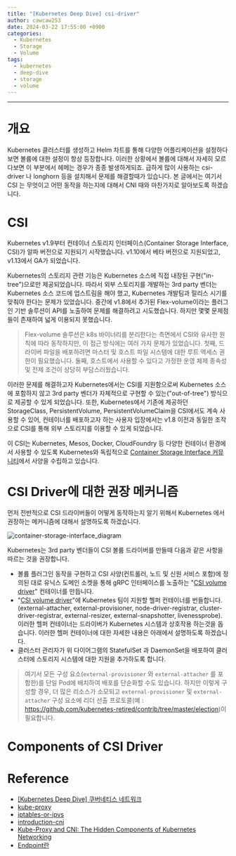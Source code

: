 ```yaml
---
title: "[Kubernetes Deep Dive] csi-driver"
author: cawcaw253
date: 2024-03-22 17:55:00 +0900
categories:
  - Kubernetes
  - Storage
  - Volume
tags:
  - kubernetes
  - deep-dive
  - storage
  - volume
---
```

---
# 개요

Kubernetes 클러스터를 생성하고 Helm 차트를 통해 다양한 어플리케이션을 설정하다보면 볼륨에 대한 설정이 항상 등장합니다. 이러한 상황에서 볼륨에 대해서 자세히 모르다보면 이 부분에서 헤메는 경우가 종종 발생하게되죠. 급하게 많이 사용하는 csi-driver 나 longhorn 등을 설치해서 문제를 해결할때가 있습니다.
본 글에서는 여기서 CSI 는 무엇이고 어떤 동작을 하는지에 대해서 CNI 때와 마찬가지로 알아보도록 하겠습니다.

# CSI

Kubernetes v1.9부터 컨테이너 스토리지 인터페이스(Container Storage Interface, CSI)가 알파 버전으로 지원되기 시작했습니다. v1.10에서 베타 버전으로 지원되었고, v1.13에서 GA가 되었습니다.

Kubernetes의 스토리지 관련 기능은 Kubernetes 소스에 직접 내장된 구현("in-tree")으로만 제공되었습니다. 따라서 외부 스토리지를 개발하는 3rd party 벤더는 Kubernetes 소스 코드에 업스트림을 해야 했고, Kubernetes 개발팀과 릴리스 시기를 맞춰야 한다는 문제가 있었습니다.
중간에 v1.8에서 추가된 Flex-volume이라는 플러그인 기반 솔루션이 API를 노출하여 문제를 해결하려고 시도했습니다. 하지만 몇몇 문제점들이 존재하여 넓게 이용되지 못했습니다.

> Flex-volume 솔루션은 k8s 바이너리를 분리한다는 측면에서 CSI와 유사한 원칙에 따라 동작하지만, 이 접근 방식에는 여러 가지 문제가 있었습니다.
> 첫째, 드라이버 파일을 배포하려면 마스터 및 호스트 파일 시스템에 대한 루트 액세스 권한이 필요했습니다.
> 둘째, 호스트에서 사용할 수 있다고 가정한 운영 체제 종속성 및 전제 조건이 상당히 부담스러웠습니다.

이러한 문제를 해결하고자 Kubernetes에서는 CSI를 지원함으로써 Kubernetes 소스에 포함하지 않고 3rd party 벤더가 자체적으로 구현할 수 있는("out-of-tree") 방식으로 제공할 수 있게 되었습니다.
또한, Kubernetes에서 기존에 제공하던 StorageClass, PersistentVolume, PersistentVolumeClaim을 CSI에서도 계속 사용할 수 있어, 컨테이너를 배포하고자 하는 사용자 입장에서는 v1.8 이전과 동일한 조작으로 CSI를 통해 외부 스토리지를 이용할 수 있게 되었습니다.

이 CSI는 Kubernetes, Mesos, Docker, CloudFoundry 등 다양한 컨테이너 환경에서 사용할 수 있도록 Kubernetes와 독립적으로 [Container Storage Interface 커뮤니티](https://github.com/container-storage-interface)에서 사양을 수립하고 있습니다.

# CSI Driver에 대한 권장 메커니즘

먼저 전반적으로 CSI 드라이버들이 어떻게 동작하는지 알기 위해서 Kubernetes 에서 권장하는 메커니즘에 대해서 설명하도록 하겠습니다.

![container-storage-interface_diagram](posts/20240322/container-storage-interface_diagram.png)

Kubernetes는 3rd party 벤더들이 CSI 볼륨 드라이버를 만들때 다음과 같은 사항을 따르는 것을 권장합니다.
- 볼륨 플러그인 동작을 구현하고 CSI 사양(컨트롤러, 노드 및 신원 서비스 포함)에 정의된 대로 유닉스 도메인 소켓을 통해 gRPC 인터페이스를 노출하는 "<ins>CSI volume driver</ins>" 컨테이너를 만듭니다.
- "<ins>CSI volume driver</ins>"에 Kubernetes 팀이 지원할 헬퍼 컨테이너를 번들합니다. (external-attacher, external-provisioner, node-driver-registrar, cluster-driver-registrar, external-resizer, external-snapshotter, livenessprobe).
  이러한 헬퍼 컨테이너는 드라이버가 Kubernetes 시스템과 상호작용 하는것을 돕습니다. 이러한 헬퍼 컨테이너에 대한 자세한 내용은 아래에서 설명하도록 하겠습니다.
- 클러스터 관리자가 위 다이어그램의 StatefulSet 과 DaemonSet을 배포하여 클러스터에 스토리지 시스템에 대한 지원을 추가하도록 합니다.

> 여기서 모든 구성 요소(`external-provisioner` 와 `external-attacher` 를 포함한)를 단일 Pod에 배치하여 배포를 단순화할 수도 있습니다.
> 하지만 이렇게 구성할 경우, 더 많은 리소스가 소모되고 `external-provisioner` 및 `external-attacher` 구성 요소에 리더 선출 프로토콜(예 : https://github.com/kubernetes-retired/contrib/tree/master/election)이 필요합니다.

# Components of CSI Driver




# Reference
- [[Kubernetes Deep Dive] 쿠버네티스 네트워크](https://blog.cawcaw253.com/posts/kubernetes-pod-network/)
- [kube-proxy](https://kodekloud.com/blog/kube-proxy/)
- [iptables-or-ipvs](https://www.tigera.io/blog/comparing-kube-proxy-modes-iptables-or-ipvs/)
- [introduction-cni](https://kube.academy/courses/kubernetes-in-depth/lessons/an-introduction-to-cni)
- [Kube-Proxy and CNI: The Hidden Components of Kubernetes Networking](https://medium.com/@seifeddinerajhi/kube-proxy-and-cni-the-hidden-components-of-kubernetes-networking-eb30000bf87a)
- [Endpoint란](https://yoo11052.tistory.com/193)


